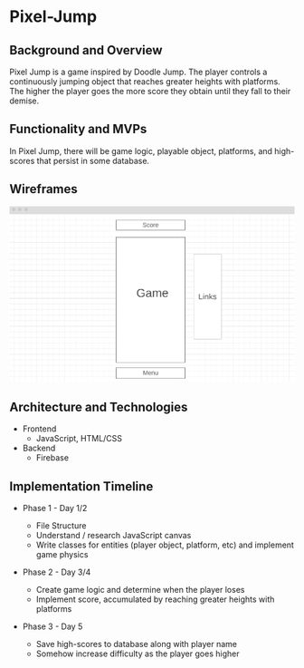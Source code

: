 # Pixel-Jump

## Background and Overview

Pixel Jump is a game inspired by Doodle Jump. The player controls a continuously jumping object that
reaches greater heights with platforms. The higher the player goes the more score they obtain until
they fall to their demise.

## Functionality and MVPs

In Pixel Jump, there will be game logic, playable object, platforms, and high-scores that persist in
some database.

## Wireframes

![alt text](./src/images/pixel-jump-wireframe.png "Pixel Jump Wireframe")

## Architecture and Technologies
- Frontend
    - JavaScript, HTML/CSS
- Backend
    - Firebase

## Implementation Timeline
- Phase 1 - Day 1/2
    - File Structure
    - Understand / research JavaScript canvas
    - Write classes for entities (player object, platform, etc) and implement game physics

- Phase 2 - Day 3/4
    - Create game logic and determine when the player loses
    - Implement score, accumulated by reaching greater heights with platforms

- Phase 3 - Day 5
    - Save high-scores to database along with player name
    - Somehow increase difficulty as the player goes higher
